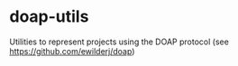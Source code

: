 # doap-utils
Utilities to represent projects using the DOAP protocol (see https://github.com/ewilderj/doap)
